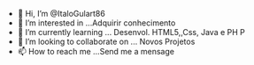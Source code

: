 - 👋 Hi, I’m @ItaloGulart86
- 👀 I’m interested in ...Adquirir conhecimento
- 🌱 I’m currently learning ... Desenvol.  HTML5,,Css, Java e PH P
- 💞️ I’m looking to collaborate on ... Novos Projetos 
- 📫 How to reach me ...Send me  a mensage

<!---
ItaloGulart86/ItaloGulart86 is a ✨ special ✨ repository because its `README.md` (this file) appears on your GitHub profile.
You can click the Preview link to take a look at your changes.
--->

